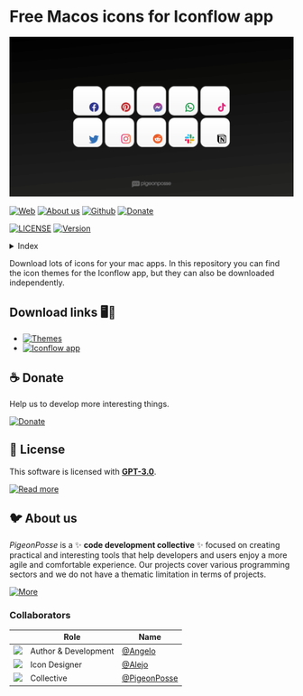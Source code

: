 <!-- PIGEONPOSSE START MARK -->
<!--

██████╗░██╗░██████╗░███████╗░█████╗░███╗░░██╗
██╔══██╗██║██╔════╝░██╔════╝██╔══██╗████╗░██║
██████╔╝██║██║░░██╗░█████╗░░██║░░██║██╔██╗██║
██╔═══╝░██║██║░░╚██╗██╔══╝░░██║░░██║██║╚████║
██║░░░░░██║╚██████╔╝███████╗╚█████╔╝██║░╚███║
╚═╝░░░░░╚═╝░╚═════╝░╚══════╝░╚════╝░╚═╝░░╚══╝

██████╗░░█████╗░░██████╗░██████╗███████╗
██╔══██╗██╔══██╗██╔════╝██╔════╝██╔════╝
██████╔╝██║░░██║╚█████╗░╚█████╗░█████╗░░
██╔═══╝░██║░░██║░╚═══██╗░╚═══██╗██╔══╝░░
██║░░░░░╚█████╔╝██████╔╝██████╔╝███████╗
╚═╝░░░░░░╚════╝░╚═════╝░╚═════╝░╚══════╝                        

█████╗█████╗█████╗█████╗█████╗█████╗█████╗█████╗                    
╚════╝╚════╝╚════╝╚════╝╚════╝╚════╝╚════╝╚════╝  

██╗░█████╗░░█████╗░███╗░░██╗███████╗██╗░░░░░░█████╗░░██╗░░░░░░░██╗
██║██╔══██╗██╔══██╗████╗░██║██╔════╝██║░░░░░██╔══██╗░██║░░██╗░░██║
██║██║░░╚═╝██║░░██║██╔██╗██║█████╗░░██║░░░░░██║░░██║░╚██╗████╗██╔╝
██║██║░░██╗██║░░██║██║╚████║██╔══╝░░██║░░░░░██║░░██║░░████╔═████║░
██║╚█████╔╝╚█████╔╝██║░╚███║██║░░░░░███████╗╚█████╔╝░░╚██╔╝░╚██╔╝░
╚═╝░╚════╝░░╚════╝░╚═╝░░╚══╝╚═╝░░░░░╚══════╝░╚════╝░░░░╚═╝░░░╚═╝░░

████████╗██╗░░██╗███████╗███╗░░░███╗███████╗
╚══██╔══╝██║░░██║██╔════╝████╗░████║██╔════╝
░░░██║░░░███████║█████╗░░██╔████╔██║█████╗░░
░░░██║░░░██╔══██║██╔══╝░░██║╚██╔╝██║██╔══╝░░
░░░██║░░░██║░░██║███████╗██║░╚═╝░██║███████╗
░░░╚═╝░░░╚═╝░░╚═╝╚══════╝╚═╝░░░░░╚═╝╚══════╝                                                                                 
                                                
VERSION: 	1.2.2 
REPOSITORY: https://github.com/pigeonposse/iconflow-themes
AUTHORS: 
	- Angelo (https://github.com/angelespejo)
	- Alejo (https://github.com/alejomalia)

DEVELOPED BY PIGEONPOSSE 🐦🌈

-->
<!-- PIGEONPOSSE END MARK -->
<!-- PIGEONPOSSE START HEADER -->
# Free Macos icons for Iconflow app

![HEADER](docs/banner.png)

[![Web](https://img.shields.io/badge/Web-grey?style=flat-square)](https://pigeonposse.com)
[![About us](https://img.shields.io/badge/About%20us-grey?style=flat-square)](https://pigeonposse.com/?popup=about)
[![Github](https://img.shields.io/badge/Github-grey?style=flat-square)](https://github.com/pigeonposse)
[![Donate](https://img.shields.io/badge/Donate-pink?style=flat-square)](https://pigeonposse.com/?popup=donate)

[![LICENSE](https://img.shields.io/badge/License-grey?style=flat-square)](/LICENSE)
[![Version](https://img.shields.io/github/package-json/v/pigeonposse/iconflow-themes?color=a1b858&label=GitHub%20Releases&style=flat-square)](https://github.com/pigeonposse/iconflow-themes/releases)
<!-- PIGEONPOSSE END HEADER -->

<!-- PIGEONPOSSE START INDEX -->
<details>
<summary>Index</summary>

- [Download links 🖥️💫](/#download-links-️)
- [☕ Donate](/#-donate)
- [📜 License](/#-license)
- [🐦 About us](/#-about-us)
  - [Collaborators](#collaborators)

</details>

<!-- PIGEONPOSSE END INDEX -->

<!-- PIGEONPOSSE START DESCRIPTION -->
Download lots of icons for your mac apps. In this repository you can find the icon themes for the Iconflow app, but they can also be downloaded independently.

## Download links 🖥️💫

- [![Themes](https://img.shields.io/badge/Themes-grey?style=flat-square)](https://github.com/pigeonposse/iconflow-themes/releases)
- [![Iconflow app](https://img.shields.io/badge/Iconflow-app-grey?style=flat-square)](https://github.com/pigeonposse/iconflow/releases)
<!-- PIGEONPOSSE END DESCRIPTION -->

<!-- PIGEONPOSSE START ORG -->

## ☕ Donate

Help us to develop more interesting things.

[![Donate](https://img.shields.io/badge/Donate-grey?style=flat-square)](https://pigeonposse.com/?popup=donate)

## 📜 License

This software is licensed with **[GPT-3.0](/LICENSE)**.

[![Read more](https://img.shields.io/badge/Read-more-grey?style=flat-square)](/LICENSE)

## 🐦 About us

_PigeonPosse_ is a ✨ **code development collective** ✨ focused on creating practical and interesting tools that help developers and users enjoy a more agile and comfortable experience. Our projects cover various programming sectors and we do not have a thematic limitation in terms of projects.

[![More](https://img.shields.io/badge/Read-more-grey?style=flat-square)](https://github.com/PigeonPosse/PigeonPosse)

### Collaborators

|                                                                                    | Role         | Name                                         |
| ---------------------------------------------------------------------------------- | ------------ | ---------------------------------------------- |
| <img src="https://github.com/angelespejo.png?size=72" /> | Author & Development | [@Angelo](https://github.com/angelespejo) |
| <img src="https://github.com/alejomalia.png?size=72" /> | Icon Designer | [@Alejo](https://github.com/alejomalia) |
| <img src="https://github.com/PigeonPosse.png?size=72" /> | Collective | [@PigeonPosse](https://github.com/PigeonPosse) |

<!-- PIGEONPOSSE END ORG -->